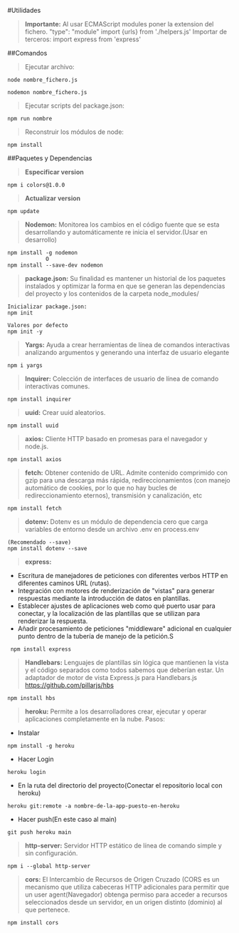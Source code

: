 #Utilidades

>**Importante:** Al usar ECMAScript modules poner la extension del fichero.
>"type": "module"
>import {urls} from './helpers.js'
>Importar de terceros:
>import express from 'express'

##Comandos

> Ejecutar archivo:

```shell
node nombre_fichero.js

nodemon nombre_fichero.js
```

> Ejecutar scripts del package.json:

```shell
npm run nombre
```

> Reconstruir los módulos de node:

```shell
npm install
```

##Paquetes y Dependencias

> **Especificar version**

```shell
npm i colors@1.0.0
```

> **Actualizar version**

```shell
npm update
```

> **Nodemon:** Monitorea los cambios en el código fuente que se esta desarrollando y automáticamente re inicia el servidor.(Usar en desarrollo)

```shell
npm install -g nodemon
            O
npm install --save-dev nodemon
```

> **package.json:** Su finalidad es mantener un historial de los paquetes instalados y optimizar la forma en que se generan las dependencias del proyecto y los contenidos de la carpeta node_modules/

```shell
Inicializar package.json:
npm init

Valores por defecto
npm init -y
```

> **Yargs:** Ayuda a crear herramientas de línea de comandos interactivas analizando argumentos y generando una interfaz de usuario elegante

```shell
npm i yargs
```

> **Inquirer:** Colección de interfaces de usuario de línea de comando interactivas comunes.

```shell
npm install inquirer
```

> **uuid:** Crear uuid aleatorios.

```shell
npm install uuid
```

> **axios:** Cliente HTTP basado en promesas para el navegador y node.js.

```shell
npm install axios
```

> **fetch:** Obtener contenido de URL. Admite contenido comprimido con gzip para una descarga más rápida, redireccionamientos (con manejo automático de cookies, por lo que no hay bucles de redireccionamiento eternos), transmisión y canalización, etc

```shell
npm install fetch
```

> **dotenv:** Dotenv es un módulo de dependencia cero que carga variables de entorno desde un archivo .env en process.env

```shell
(Recomendado --save)
npm install dotenv --save
```

> **express:**

- Escritura de manejadores de peticiones con diferentes verbos HTTP en diferentes caminos URL (rutas).
- Integración con motores de renderización de "vistas" para generar respuestas mediante la introducción de datos en plantillas.
- Establecer ajustes de aplicaciones web como qué puerto usar para conectar, y la localización de las plantillas que se utilizan para renderizar la respuesta.
- Añadir procesamiento de peticiones "middleware" adicional en cualquier punto dentro de la tubería de manejo de la petición.S

```shell
 npm install express
```

> **Handlebars:** Lenguajes de plantillas sin lógica que mantienen la vista y el código separados como todos sabemos que deberían estar.
> Un adaptador de motor de vista Express.js para Handlebars.js
> https://github.com/pillarjs/hbs

```shell
npm install hbs
```

> **heroku:** Permite a los desarrolladores crear, ejecutar y operar aplicaciones completamente en la nube.
> Pasos:

- Instalar

```shell
npm install -g heroku
```

- Hacer Login

```shell
heroku login
```

- En la ruta del directorio del proyecto(Conectar el repositorio local con heroku)

```shell
heroku git:remote -a nombre-de-la-app-puesto-en-heroku
```

- Hacer push(En este caso al main)

```shell
git push heroku main
```

> **http-server:** Servidor HTTP estático de línea de comando simple y sin configuración.

```shell
npm i --global http-server
```

> **cors:** El Intercambio de Recursos de Origen Cruzado (CORS  es un mecanismo que utiliza cabeceras HTTP adicionales para permitir que un user agent(Navegador) obtenga permiso para acceder a recursos seleccionados desde un servidor, en un origen distinto (dominio) al que pertenece.

```shell
npm install cors
```
